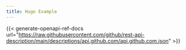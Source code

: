 ```yaml
---
title: Hugo Example
---
```


{{< generate-openapi-ref-docs url="https://raw.githubusercontent.com/github/rest-api-description/main/descriptions/api.github.com/api.github.com.json" >}}